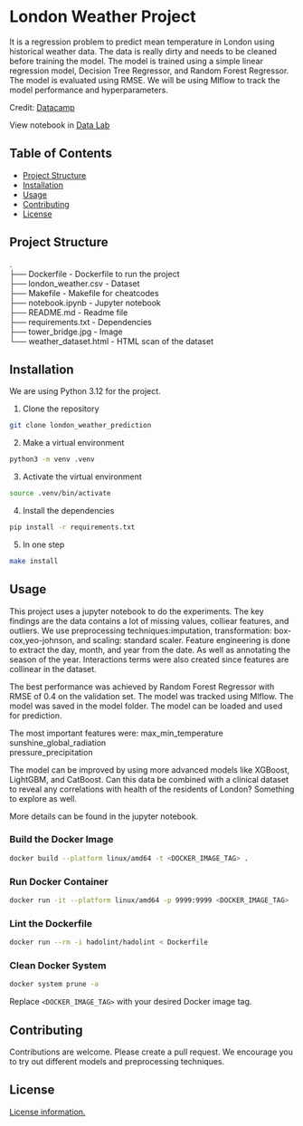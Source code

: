 # London Weather Project
It is a regression problem to predict mean temperature in London using historical weather data. The data is really dirty and needs to be cleaned before training the model. The model is trained using a simple linear regression model, Decision Tree Regressor, and Random Forest Regressor. The model is evaluated using RMSE. We will be using Mlflow to track the model performance and hyperparameters.

Credit: [Datacamp](https://app.datacamp.com/learn/projects/predicting_temperature_in_london/guided/Python)       

View notebook in [Data Lab](https://www.datacamp.com/datalab/w/7c5cae29-54f6-4b34-a76c-e27e7d4b698e/edit)    

## Table of Contents
- [Project Structure](#project-structure)
- [Installation](#installation)
- [Usage](#usage)
- [Contributing](#contributing)
- [License](#license)

## Project Structure
.   
├── Dockerfile - Dockerfile to run the project   
├── london_weather.csv - Dataset  
├── Makefile - Makefile for cheatcodes  
├── notebook.ipynb - Jupyter notebook  
├── README.md - Readme file  
├── requirements.txt - Dependencies  
├── tower_bridge.jpg - Image   
└── weather_dataset.html - HTML scan of the dataset   

## Installation

We are using Python 3.12 for the project.      

1. Clone the repository   

```bash
git clone london_weather_prediction
```

2. Make a virtual environment   
```bash
python3 -m venv .venv
```

3. Activate the virtual environment   
```bash
source .venv/bin/activate
```

4. Install the dependencies    
```bash
pip install -r requirements.txt
```

5. In one step   
```bash
make install
```


## Usage
This project uses a jupyter notebook to do the experiments. The key findings are the data contains a lot of missing values, colliear features, and outliers. We use preprocessing techniques:imputation, transformation: box-cox,yeo-johnson, and scaling: standard scaler. Feature engineering is done to extract the day, month, and year from the date. As well as annotating the season of the year. Interactions terms were also created since features are collinear in the dataset.   

The best performance was achieved by Random Forest Regressor with RMSE of 0.4 on the validation set. The model was tracked using Mlflow. The model was saved in the model folder. The model can be loaded and used for prediction.    

The most important features were:
max_min_temperature    
sunshine_global_radiation   
pressure_precipitation   

The model can be improved by using more advanced models like XGBoost, LightGBM, and CatBoost. Can this data be combined with a clinical dataset to reveal any correlations with health of the residents of London? Something to explore as well.   

More details can be found in the jupyter notebook.     

### Build the Docker Image

```bash
docker build --platform linux/amd64 -t <DOCKER_IMAGE_TAG> .
```

### Run Docker Container
```bash
docker run -it --platform linux/amd64 -p 9999:9999 <DOCKER_IMAGE_TAG>
```

### Lint the Dockerfile
```bash
docker run --rm -i hadolint/hadolint < Dockerfile
```

### Clean Docker System
```bash
docker system prune -a
```

Replace `<DOCKER_IMAGE_TAG>` with your desired Docker image tag.


## Contributing
Contributions are welcome. Please create a pull request. We encourage you to try out different models and preprocessing techniques.


## License
[License information.](https://github.com/Shuyib/london_weather_prediction/blob/main/LICENSE)
